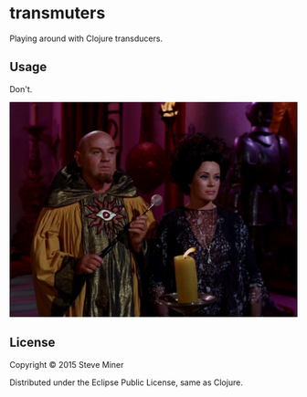 # transmuters

Playing around with Clojure transducers.

## Usage

Don't.

![Transmuter from Catspaw](transmuter.png "Transmuter")


## License

Copyright © 2015 Steve Miner

Distributed under the Eclipse Public License, same as Clojure.

